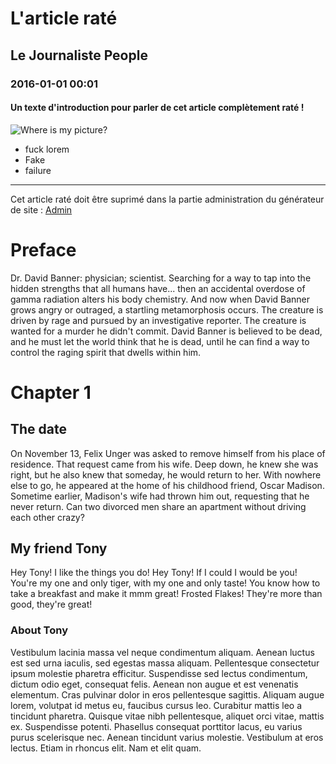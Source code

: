 # L'article raté

## Le Journaliste People

### 2016-01-01 00:01

#### Un texte d'introduction pour parler de cet article complètement raté !

![Where is my picture?](data/aside/myPicture.jpg "Mais où est donc passé mon image ?")

* fuck lorem
* Fake
* failure

-----

Cet article raté doit être suprimé dans la partie administration du générateur de site : [Admin](./admin)

# Preface
Dr. David Banner: physician; scientist. Searching for a way to tap into the hidden strengths that all humans have... then an accidental overdose of gamma radiation alters his body chemistry. And now when David Banner grows angry or outraged, a startling metamorphosis occurs. The creature is driven by rage and pursued by an investigative reporter. The creature is wanted for a murder he didn't commit. David Banner is believed to be dead, and he must let the world think that he is dead, until he can find a way to control the raging spirit that dwells within him.

# Chapter 1
## The date
On November 13, Felix Unger was asked to remove himself from his place of residence. That request came from his wife. Deep down, he knew she was right, but he also knew that someday, he would return to her. With nowhere else to go, he appeared at the home of his childhood friend, Oscar Madison. Sometime earlier, Madison's wife had thrown him out, requesting that he never return. Can two divorced men share an apartment without driving each other crazy?

## My friend Tony
Hey Tony! I like the things you do! Hey Tony! If I could I would be you! You're my one and only tiger, with my one and only taste! You know how to take a breakfast and make it mmm great! Frosted Flakes! They're more than good, they're great!

### About Tony

Vestibulum lacinia massa vel neque condimentum aliquam. Aenean luctus est sed urna iaculis, sed egestas massa aliquam. Pellentesque consectetur ipsum molestie pharetra efficitur. Suspendisse sed lectus condimentum, dictum odio eget, consequat felis. Aenean non augue et est venenatis elementum. Cras pulvinar dolor in eros pellentesque sagittis. Aliquam augue lorem, volutpat id metus eu, faucibus cursus leo. Curabitur mattis leo a tincidunt pharetra. Quisque vitae nibh pellentesque, aliquet orci vitae, mattis ex. Suspendisse potenti. Phasellus consequat porttitor lacus, eu varius purus scelerisque nec. Aenean tincidunt varius molestie. Vestibulum at eros lectus. Etiam in rhoncus elit. Nam et elit quam.

